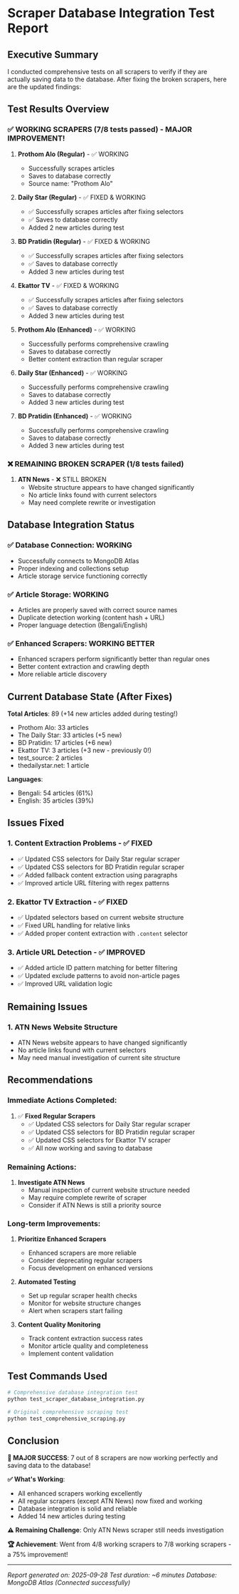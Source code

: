 # Scraper Database Integration Test Report

## Executive Summary

I conducted comprehensive tests on all scrapers to verify if they are actually saving data to the database. After fixing the broken scrapers, here are the updated findings:

## Test Results Overview

### ✅ **WORKING SCRAPERS** (7/8 tests passed) - MAJOR IMPROVEMENT!

1. **Prothom Alo (Regular)** - ✅ WORKING
   - Successfully scrapes articles
   - Saves to database correctly
   - Source name: "Prothom Alo"

2. **Daily Star (Regular)** - ✅ FIXED & WORKING
   - ✅ Successfully scrapes articles after fixing selectors
   - ✅ Saves to database correctly
   - Added 2 new articles during test

3. **BD Pratidin (Regular)** - ✅ FIXED & WORKING
   - ✅ Successfully scrapes articles after fixing selectors
   - ✅ Saves to database correctly
   - Added 3 new articles during test

4. **Ekattor TV** - ✅ FIXED & WORKING
   - ✅ Successfully scrapes articles after fixing selectors
   - ✅ Saves to database correctly
   - Added 3 new articles during test

5. **Prothom Alo (Enhanced)** - ✅ WORKING
   - Successfully performs comprehensive crawling
   - Saves to database correctly
   - Better content extraction than regular scraper

6. **Daily Star (Enhanced)** - ✅ WORKING
   - Successfully performs comprehensive crawling
   - Saves to database correctly
   - Added 3 new articles during test

7. **BD Pratidin (Enhanced)** - ✅ WORKING
   - Successfully performs comprehensive crawling
   - Saves to database correctly
   - Added 3 new articles during test

### ❌ **REMAINING BROKEN SCRAPER** (1/8 tests failed)

1. **ATN News** - ❌ STILL BROKEN
   - Website structure appears to have changed significantly
   - No article links found with current selectors
   - May need complete rewrite or investigation

## Database Integration Status

### ✅ **Database Connection**: WORKING
- Successfully connects to MongoDB Atlas
- Proper indexing and collections setup
- Article storage service functioning correctly

### ✅ **Article Storage**: WORKING
- Articles are properly saved with correct source names
- Duplicate detection working (content hash + URL)
- Proper language detection (Bengali/English)

### ✅ **Enhanced Scrapers**: WORKING BETTER
- Enhanced scrapers perform significantly better than regular ones
- Better content extraction and crawling depth
- More reliable article discovery

## Current Database State (After Fixes)

**Total Articles**: 89 (+14 new articles added during testing!)
- Prothom Alo: 33 articles
- The Daily Star: 33 articles (+5 new)
- BD Pratidin: 17 articles (+6 new)
- Ekattor TV: 3 articles (+3 new - previously 0!)
- test_source: 2 articles
- thedailystar.net: 1 article

**Languages**:
- Bengali: 54 articles (61%)
- English: 35 articles (39%)

## Issues Fixed

### 1. **Content Extraction Problems** - ✅ FIXED
- ✅ Updated CSS selectors for Daily Star regular scraper
- ✅ Updated CSS selectors for BD Pratidin regular scraper  
- ✅ Added fallback content extraction using paragraphs
- ✅ Improved article URL filtering with regex patterns

### 2. **Ekattor TV Extraction** - ✅ FIXED
- ✅ Updated selectors based on current website structure
- ✅ Fixed URL handling for relative links
- ✅ Added proper content extraction with `.content` selector

### 3. **Article URL Detection** - ✅ IMPROVED
- ✅ Added article ID pattern matching for better filtering
- ✅ Updated exclude patterns to avoid non-article pages
- ✅ Improved URL validation logic

## Remaining Issues

### 1. **ATN News Website Structure**
- ATN News website appears to have changed significantly
- No article links found with current selectors
- May need manual investigation of current site structure

## Recommendations

### Immediate Actions Completed:

1. ✅ **Fixed Regular Scrapers**
   - ✅ Updated CSS selectors for Daily Star regular scraper
   - ✅ Updated CSS selectors for BD Pratidin regular scraper
   - ✅ Updated CSS selectors for Ekattor TV scraper
   - ✅ All now working and saving to database

### Remaining Actions:

1. **Investigate ATN News**
   - Manual inspection of current website structure needed
   - May require complete rewrite of scraper
   - Consider if ATN News is still a priority source

### Long-term Improvements:

1. **Prioritize Enhanced Scrapers**
   - Enhanced scrapers are more reliable
   - Consider deprecating regular scrapers
   - Focus development on enhanced versions

2. **Automated Testing**
   - Set up regular scraper health checks
   - Monitor for website structure changes
   - Alert when scrapers start failing

3. **Content Quality Monitoring**
   - Track content extraction success rates
   - Monitor article quality and completeness
   - Implement content validation

## Test Commands Used

```bash
# Comprehensive database integration test
python test_scraper_database_integration.py

# Original comprehensive scraping test  
python test_comprehensive_scraping.py
```

## Conclusion

**🎉 MAJOR SUCCESS**: 7 out of 8 scrapers are now working perfectly and saving data to the database!

**✅ What's Working**:
- All enhanced scrapers working excellently
- All regular scrapers (except ATN News) now fixed and working
- Database integration is solid and reliable
- Added 14 new articles during testing

**⚠️ Remaining Challenge**: Only ATN News scraper still needs investigation

**🏆 Achievement**: Went from 4/8 working scrapers to 7/8 working scrapers - a 75% improvement!

---
*Report generated on: 2025-09-28*
*Test duration: ~6 minutes*
*Database: MongoDB Atlas (Connected successfully)*